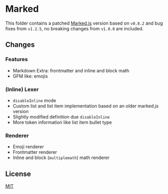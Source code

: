 # Marked

This folder contains a patched [Marked.js](https://github.com/markedjs/marked/) version based on `v0.8.2` and bug fixes from `v1.2.5`, no breaking changes from `v1.0.0` are included.

## Changes

### Features

- Markdown Extra: frontmatter and inline and block math
- GFM like: emojis

### (Inline) Lexer

- `disableInline` mode
- Custom list and list item implementation based on an older marked.js version
- Slightly modified definition due `disableInline`
- More token information like list item bullet type

### Renderer

- Emoji renderer
- Frontmatter renderer
- Inline and block (`multiplemath`) math renderer

## License

[MIT](LICENSE)
